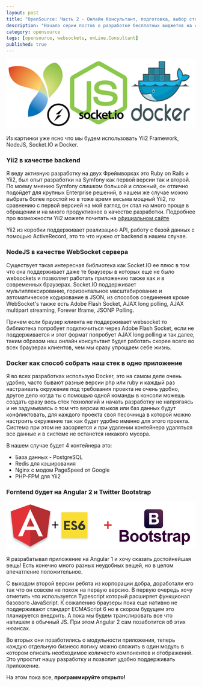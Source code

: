 ```yaml
---
layout: post
title: "OpenSource: Часть 2 - Онлайн Консультант, подготовка, выбор стека технологий"
description: "Начало серии постов о разработке бесплатных виджетов на сайт, этот пост посвящен подготовке к разработке"
category: opensource
tags: [opensource, websockets, onLine.Consultant]
published: true 
---
```

![Картинка для вставки в превью](/assets/images/opensource-stack-teknology.png)
<!--more-->

Из картинки уже ясно что мы будем использовать Yii2 Framework, NodeJS, Socket.IO и Docker.

### Yii2 в качестве backend

Я веду активную разработку на двух Фреймворках это Ruby on Rails и Yii2, был опыт разработки на Symfony как первой версии
так и второй. По моему мнению Symfony слишком большой и сложный, он отлично подойдет для крупных Enterprise решений, в 
нашем же случае можно выбрать более простой но в тоже время весьма мощный Yii2, по сравнению
с первой версией на мой взгляд он стал на много проще в обращении и на много продуктивнее в качестве разработки. 
Подробнее про возможности Yii2 можете почитать на [официальном сайте](http://www.yiiframework.com/doc-2.0/guide-index.html)

Yii2 из коробки поддерживает реализацию API, работу с базой данных с помощью ActiveRecord, 
это то что нужно от backend в нашем случае.

### NodeJS в качестве WebSocket сервера

Существует такая интересная библиотека как Socket.IO ее плюс в том что она поддерживает даже те браузеры в которых
еще не было websockets и позволяет работать приложению также как и в современных браузерах. Socket.IO поддерживает 
мультиплексирование, горизонтальное масштабирование и автоматическое кодирование в JSON,
из способов соединения кроме WebSocket's также есть Adobe Flash Socket, AJAX long polling, AJAX multipart streaming, 
Forever Iframe, JSONP Polling.

Причем если браузер клиента не поддерживает websocket то библиотека попробует подключиться через Adobe Flash Socket, 
если не поддерживается и этот формат попробует AJAX long polling и так далее, таким образом наш онлайн консультант будет
работать скорее всего во всех браузерах клиентов, чем мы сразу упрощаем себе жизнь.

### Docker как способ собрать наш стек в одно приложение

Я во всех разработках использую Docker, это на самом деле очень удобно, часто бывают разные версии php или ruby и каждый раз
настраивать окружение под требования проекта не очень удобно, другое дело когда ты с помощью одной команды в консоли
можешь создать сразу весь стек технологий и начать разработку не напрягаясь и не задумываясь о том что версии языков или баз 
данных будут конфликтовать, для каждого проекта своя песочница в которой можно настроить окружение так как будет удобно 
именно для этого проекта. Система при этом не засоряется и при удалении контейнера удаляться все данные и в системе не останется
никакого мусора.

В нашем случае будет 4 контейнера это:

 - База данных - PostgreSQL
 - Redis для кэширования
 - Nginx с модом PageSpeed от Google
 - PHP-FPM для Yii2

### Forntend будет на Angular 2 и Twitter Bootstrap

![Angular 2 и Twitter Bootstrap](/assets/images/opensource-stack-teknology-angular-bs.png)

Я разрабатывал приложение на Angular 1 и хочу сказать достойнейшая вещь! Есть конечно много разных неудобных вещей, но 
в целом впечатление положительное.

С выходом второй версии ребята из корпорации добра, доработали его так что он совсем не похож
на первую версию. В первую очередь хочу отметить что используется Typescript который расширяет функционал базового
JavaScript. К сожалению браузеры пока еще нативно не поддерживают стандарт ECMAScript 6 но в скором будущем это планируется внедрить.
А пока мы будем транслировать все что напишем в обычный JS. При этом Angular 2 сам позаботится об этих нюансах.

Во вторых они позаботились о модульности приложения, теперь каждую отдельную бизнесс логику можно сложить в один модуль
в котором описать необходимое количесто компонентов и отображений. Это упростит нашу разработку и
позволит удобно поддерживать приложение.

На этом пока все, **программируйте открыто!**
